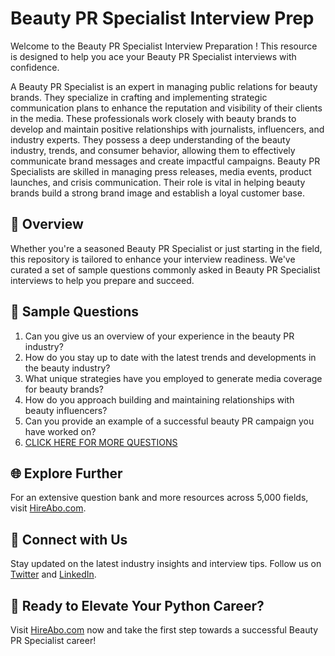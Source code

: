 # Beauty PR Specialist Interview Prep

Welcome to the Beauty PR Specialist Interview Preparation ! This resource is designed to help you ace your Beauty PR Specialist interviews with confidence.

A Beauty PR Specialist is an expert in managing public relations for beauty brands. They specialize in crafting and implementing strategic communication plans to enhance the reputation and visibility of their clients in the media. These professionals work closely with beauty brands to develop and maintain positive relationships with journalists, influencers, and industry experts. They possess a deep understanding of the beauty industry, trends, and consumer behavior, allowing them to effectively communicate brand messages and create impactful campaigns. Beauty PR Specialists are skilled in managing press releases, media events, product launches, and crisis communication. Their role is vital in helping beauty brands build a strong brand image and establish a loyal customer base.

## 🚀 Overview

Whether you're a seasoned Beauty PR Specialist or just starting in the field, this repository is tailored to enhance your interview readiness. We've curated a set of sample questions commonly asked in Beauty PR Specialist interviews to help you prepare and succeed.

## 📝 Sample Questions

1. Can you give us an overview of your experience in the beauty PR industry?
2. How do you stay up to date with the latest trends and developments in the beauty industry?
3. What unique strategies have you employed to generate media coverage for beauty brands?
4. How do you approach building and maintaining relationships with beauty influencers?
5. Can you provide an example of a successful beauty PR campaign you have worked on?
6. [CLICK HERE FOR MORE QUESTIONS](https://hireabo.com/job/8_1_32/Beauty%20PR%20Specialist)

## 🌐 Explore Further

For an extensive question bank and more resources across 5,000 fields, visit [HireAbo.com](https://www.hireabo.com).

## 📱 Connect with Us

Stay updated on the latest industry insights and interview tips. Follow us on [Twitter](https://twitter.com/hireabo) and [LinkedIn](https://www.linkedin.com/in/hire-abo-3609972a8/).

## 🚀 Ready to Elevate Your Python Career?

Visit [HireAbo.com](https://www.hireabo.com) now and take the first step towards a successful Beauty PR Specialist career!
